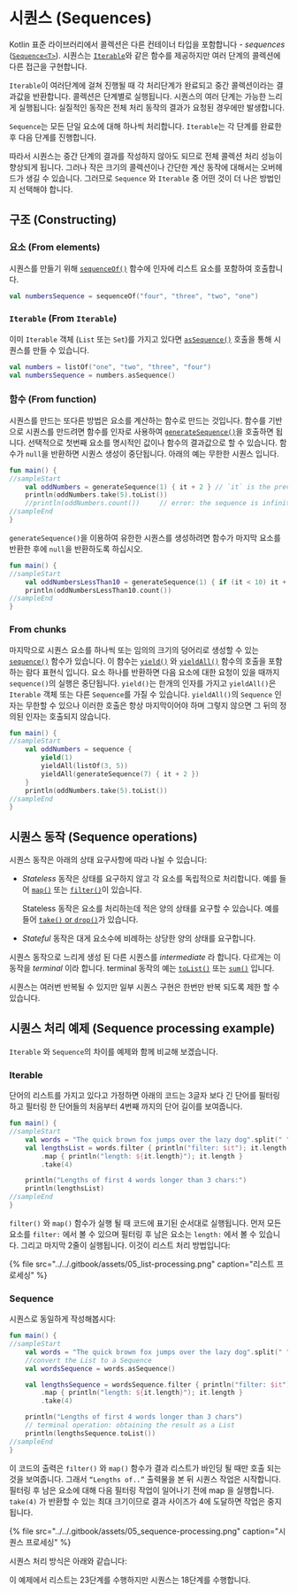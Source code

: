 # 시퀀스 \(Sequences\)

Kotlin 표준 라이브러리에서 콜렉션은 다른 컨테이너 타입을 포함합니다 - _sequences_ \([`Sequence<T>`](https://kotlinlang.org/api/latest/jvm/stdlib/kotlin.sequences/-sequence/index.html)\). 시퀀스는 [`Iterable`](https://kotlinlang.org/api/latest/jvm/stdlib/kotlin.collections/-iterable/index.html)와 같은 함수를 제공하지만 여러 단계의 콜렉션에 다른 접근을 구현합니다.

`Iterable`이 여러단계에 걸쳐 진행될 때 각 처리단계가 완료되고 중간 콜렉션이라는 결과값을 반환합니다. 콜렉션은 단계별로 실행됩니다. 시퀀스의 여러 단계는 가능한 느리게 실행됩니다: 실질적인 동작은 전체 처리 동작의 결과가 요청된 경우에만 발생합니다.

`Sequence`는 모든 단일 요소에 대해 하나씩 처리합니다. `Iterable`는 각 단계를 완료한 후 다음 단계를 진행합니다.

따라서 시퀀스는 중간 단계의 결과를 작성하지 않아도 되므로 전체 콜렉션 처리 성능이 향상되게 됩니다. 그러나 작은 크기의 콜렉션이나 간단한 계산 동작에 대해서는 오버헤드가 생길 수 있습니다. 그러므로 `Sequence` 와 `Iterable` 중 어떤 것이 더 나은 방법인지 선택해야 합니다.

## 구조 \(Constructing\)

### 요소 \(From elements\)

시퀀스를 만들기 위해 [`sequenceOf()`](https://kotlinlang.org/api/latest/jvm/stdlib/kotlin.sequences/sequence-of.html) 함수에 인자에 리스트 요소를 포함하여 호출합니다.

```kotlin
val numbersSequence = sequenceOf("four", "three", "two", "one")
```

### `Iterable` \(From `Iterable`\)

이미 `Iterable` 객체 \(`List` 또는 `Set`\)를 가지고 있다면 [`asSequence()`](https://kotlinlang.org/api/latest/jvm/stdlib/kotlin.collections/as-sequence.html) 호출을 통해 시퀀스를 만들 수 있습니다.

```kotlin
val numbers = listOf("one", "two", "three", "four")
val numbersSequence = numbers.asSequence()
```

### 함수 \(From function\)

시퀀스를 만드는 또다른 방법은 요소를 계산하는 함수로 만드는 것입니다. 함수를 기반으로 시퀀스를 만드려면 함수를 인자로 사용하여 [`generateSequence()`](https://kotlinlang.org/api/latest/jvm/stdlib/kotlin.sequences/generate-sequence.html)을 호출하면 됩니다. 선택적으로 첫번째 요소를 명시적인 값이나 함수의 결과값으로 할 수 있습니다. 함수가 `null`을 반환하면 시퀀스 생성이 중단됩니다. 아래의 예는 무한한 시퀀스 입니다.

```kotlin
fun main() {
//sampleStart
    val oddNumbers = generateSequence(1) { it + 2 } // `it` is the previous element
    println(oddNumbers.take(5).toList())
    //println(oddNumbers.count())     // error: the sequence is infinite
//sampleEnd
}
```

`generateSequence()`을 이용하여 유한한 시퀀스를 생성하려면 함수가 마지막 요소를 반환한 후에 `null`을 반환하도록 하십시오.

```kotlin
fun main() {
//sampleStart
    val oddNumbersLessThan10 = generateSequence(1) { if (it < 10) it + 2 else null }
    println(oddNumbersLessThan10.count())
//sampleEnd
}
```

### From chunks

마지막으로 시퀀스 요소를 하나씩 또는 임의의 크기의 덩어리로 생성할 수 있는 [`sequence()`](https://kotlinlang.org/api/latest/jvm/stdlib/kotlin.sequences/sequence.html) 함수가 있습니다. 이 함수는 [`yield()`](https://kotlinlang.org/api/latest/jvm/stdlib/kotlin.sequences/-sequence-scope/yield.html) 와 [`yieldAll()`](https://kotlinlang.org/api/latest/jvm/stdlib/kotlin.sequences/-sequence-scope/yield-all.html) 함수의 호출을 포함하는 람다 표현식 입니다. 요소 하나를 반환하면 다음 요소에 대한 요청이 있을 때까지 `sequence()`의 실행은 중단됩니다. `yield()`는 한개의 인자를 가지고 `yieldAll()`은 `Iterable` 객체 또는 다른 `Sequence`를 가질 수 있습니다. `yieldAll()`의 `Sequence` 인자는 무한할 수 있으나 이러한 호출은 항상 마지막이어야 하며 그렇지 않으면 그 뒤의 정의된 인자는 호출되지 않습니다.

```kotlin
fun main() {
//sampleStart
    val oddNumbers = sequence {
        yield(1)
        yieldAll(listOf(3, 5))
        yieldAll(generateSequence(7) { it + 2 })
    }
    println(oddNumbers.take(5).toList())
//sampleEnd
}
```

## 시퀀스 동작 \(Sequence operations\)

시퀀스 동작은 아래의 상태 요구사항에 따라 나뉠 수 있습니다:

* _Stateless_ 동작은 상태를 요구하지 않고 각 요소를 독립적으로 처리합니다. 예를 들어 [`map()`](https://app.gitbook.com/@bbiguduk/s/kotlin/language-guide/collections/collection-transformations#mapping) 또는 [`filter()`](https://app.gitbook.com/@bbiguduk/s/kotlin/language-guide/collections/filtering)이 있습니다.

  Stateless 동작은 요소를 처리하는데 적은 양의 상태를 요구할 수 있습니다. 예를 들어 [`take()` or `drop()`](https://app.gitbook.com/@bbiguduk/s/kotlin/language-guide/collections/retrieving-collection-parts)가 있습니다.

* _Stateful_ 동작은 대게 요소수에 비례하는 상당한 양의 상태를 요구합니다.

시퀀스 동작으로 느리게 생성 된 다른 시퀀스를 _intermediate_ 라 합니다. 다르게는 이 동작을 _terminal_ 이라 합니다. terminal 동작의 예는 [`toList()`](https://app.gitbook.com/@bbiguduk/s/kotlin/language-guide/collections/constructing-collections#copying) 또는 [`sum()`](https://app.gitbook.com/@bbiguduk/s/kotlin/language-guide/collections/collection-aggregate-operations) 입니다.

시퀀스는 여러번 반복될 수 있지만 일부 시퀀스 구현은 한번만 반복 되도록 제한 할 수 있습니다.

## 시퀀스 처리 예제 \(Sequence processing example\)

`Iterable` 와 `Sequence`의 차이를 예제와 함께 비교해 보겠습니다.

### Iterable

단어의 리스트를 가지고 있다고 가정하면 아래의 코드는 3글자 보다 긴 단어를 필터링 하고 필터링 한 단어들의 처음부터 4번째 까지의 단어 길이를 보여줍니다.

```kotlin
fun main() {    
//sampleStart
    val words = "The quick brown fox jumps over the lazy dog".split(" ")
    val lengthsList = words.filter { println("filter: $it"); it.length > 3 }
        .map { println("length: ${it.length}"); it.length }
        .take(4)

    println("Lengths of first 4 words longer than 3 chars:")
    println(lengthsList)
//sampleEnd
}
```

`filter()` 와 `map()` 함수가 실행 될 때 코드에 표기된 순서대로 실행됩니다. 먼저 모든 요소를 `filter:` 에서 볼 수 있으며 필터링 후 남은 요소는 `length:` 에서 볼 수 있습니다. 그리고 마지막 2줄이 실행됩니다. 이것이 리스트 처리 방법입니다:

{% file src="../../.gitbook/assets/05\_list-processing.png" caption="리스트 프로세싱" %}

### Sequence

시퀀스로 동일하게 작성해봅시다:

```kotlin
fun main() {
//sampleStart
    val words = "The quick brown fox jumps over the lazy dog".split(" ")
    //convert the List to a Sequence
    val wordsSequence = words.asSequence()

    val lengthsSequence = wordsSequence.filter { println("filter: $it"); it.length > 3 }
        .map { println("length: ${it.length}"); it.length }
        .take(4)

    println("Lengths of first 4 words longer than 3 chars")
    // terminal operation: obtaining the result as a List
    println(lengthsSequence.toList())
//sampleEnd
}
```

이 코드의 출력은 `filter()` 와 `map()` 함수가 결과 리스트가 바인딩 될 때만 호출 되는 것을 보여줍니다. 그래서 `“Lengths of..”` 출력물을 본 뒤 시퀀스 작업은 시작합니다. 필터링 후 남은 요소에 대해 다음 필터링 작업이 일어나기 전에 map 을 실행합니다. `take(4)` 가 반환할 수 있는 최대 크기이므로 결과 사이즈가 4에 도달하면 작업은 중지됩니다.

{% file src="../../.gitbook/assets/05\_sequence-processing.png" caption="시퀀스 프로세싱" %}

시퀀스 처리 방식은 아래와 같습니다:

이 예제에서 리스트는 23단계를 수행하지만 시퀀스는 18단계를 수행합니다.

